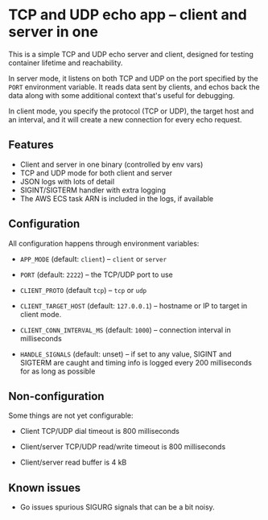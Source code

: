 # TCP and UDP echo app – client and server in one

This is a simple TCP and UDP echo server and client, designed for testing
container lifetime and reachability.

In server mode, it listens on both TCP and UDP on the port specified by the
`PORT` environment variable. It reads data sent by clients, and echos back
the data along with some additional context that's useful for debugging.

In client mode, you specify the protocol (TCP or UDP), the target host and an
interval, and it will create a new connection for every echo request.

## Features

- Client and server in one binary (controlled by env vars)
- TCP and UDP mode for both client and server
- JSON logs with lots of detail
- SIGINT/SIGTERM handler with extra logging
- The AWS ECS task ARN is included in the logs, if available

## Configuration

All configuration happens through environment variables:

- `APP_MODE` (default: `client`) – `client` or `server`

- `PORT` (default: `2222`) – the TCP/UDP port to use

- `CLIENT_PROTO` (default `tcp`) – `tcp` or `udp`

- `CLIENT_TARGET_HOST` (default: `127.0.0.1`) – hostname or IP to target in
  client mode.

- `CLIENT_CONN_INTERVAL_MS` (default: `1000`) – connection interval in milliseconds

- `HANDLE_SIGNALS` (default: unset) – if set to any value, SIGINT and SIGTERM
  are caught and timing info is logged every 200 milliseconds for as long as
  possible

## Non-configuration

Some things are not yet configurable:

- Client TCP/UDP dial timeout is 800 milliseconds

- Client/server TCP/UDP read/write timeout is 800 milliseconds

- Client/server read buffer is 4 kB

## Known issues

- Go issues spurious SIGURG signals that can be a bit noisy.
